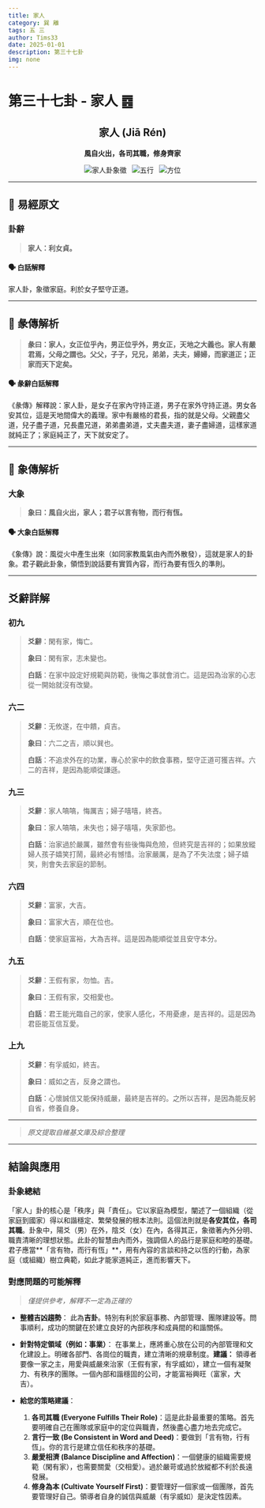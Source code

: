 ```yaml
---
title: 家人
category: 巽 離
tags: 五 三
author: Tims33
date: 2025-01-01
description: 第三十七卦
img: none
---
```


# 第三十七卦 - 家人 ䷤

<div align="center">

## 家人 (Jiā Rén)
**風自火出，各司其職，修身齊家**

</div>

<div align="center">

![家人卦象徵](https://img.shields.io/badge/卦象-家人-gray?style=for-the-badge)&ensp;
![五行](https://img.shields.io/badge/五行-上木下火-brightgreen?style=for-the-badge)&ensp;
![方位](https://img.shields.io/badge/方位-東南｜南-lightblue?style=for-the-badge)

</div>

---

## 📜 易經原文

### 卦辭

> **家人：利女貞。**

#### 🗣️ 白話解釋
家人卦，象徵家庭。利於女子堅守正道。

---

## 📖 彖傳解析

> **彖曰：家人，女正位乎內，男正位乎外，男女正，天地之大義也。家人有嚴君焉，父母之謂也。父父，子子，兄兄，弟弟，夫夫，婦婦，而家道正；正家而天下定矣。**

#### 🗣️ 彖辭白話解釋
《彖傳》解釋說：家人卦，是女子在家內守持正道，男子在家外守持正道。男女各安其位，這是天地間偉大的義理。家中有嚴格的君長，指的就是父母。父親盡父道，兒子盡子道，兄長盡兄道，弟弟盡弟道，丈夫盡夫道，妻子盡婦道，這樣家道就純正了；家庭純正了，天下就安定了。

---

## 🎯 象傳解析

### 大象

> **象曰：風自火出，家人；君子以言有物，而行有恆。**

#### 🗣️ 大象白話解釋
《象傳》說：風從火中產生出來（如同家教風氣由內而外散發），這就是家人的卦象。君子觀此卦象，領悟到說話要有實質內容，而行為要有恆久的準則。

---

## 爻辭詳解

### 初九

> **爻辭**：閑有家，悔亡。
>
> **象曰**：閑有家，志未變也。
>
> **白話**：在家中設定好規範與防範，後悔之事就會消亡。這是因為治家的心志從一開始就沒有改變。

### 六二

> **爻辭**：无攸遂，在中饋，貞吉。
>
> **象曰**：六二之吉，順以巽也。
>
> **白話**：不追求外在的功業，專心於家中的飲食事務，堅守正道可獲吉祥。六二的吉祥，是因為能順從謙遜。

### 九三

> **爻辭**：家人嗃嗃，悔厲吉；婦子嘻嘻，終吝。
>
> **象曰**：家人嗃嗃，未失也；婦子嘻嘻，失家節也。
>
> **白話**：治家過於嚴厲，雖然會有些後悔與危險，但終究是吉祥的；如果放縱婦人孩子嬉笑打鬧，最終必有憾惜。治家嚴厲，是為了不失法度；婦子嬉笑，則會失去家庭的節制。

### 六四

> **爻辭**：富家，大吉。
>
> **象曰**：富家大吉，順在位也。
>
> **白話**：使家庭富裕，大為吉祥。這是因為能順從並且安守本分。

### 九五

> **爻辭**：王假有家，勿恤。吉。
>
> **象曰**：王假有家，交相愛也。
>
> **白話**：君王能光臨自己的家，使家人感化，不用憂慮，是吉祥的。這是因為君臣能互信互愛。

### 上九

> **爻辭**：有孚威如，終吉。
>
> **象曰**：威如之吉，反身之謂也。
>
> **白話**：心懷誠信又能保持威嚴，最終是吉祥的。之所以吉祥，是因為能反躬自省，修養自身。

---
> *原文提取自維基文庫及綜合整理*
---

## 結論與應用

### 卦象總結
「家人」卦的核心是「秩序」與「責任」。它以家庭為模型，闡述了一個組織（從家庭到國家）得以和諧穩定、繁榮發展的根本法則。這個法則就是**各安其位，各司其職**。卦象中，陽爻（男）在外，陰爻（女）在內，各得其正，象徵著內外分明、職責清晰的理想狀態。此卦的智慧由內而外，強調個人的品行是家庭和睦的基礎。君子應當**「言有物，而行有恆」**，用有內容的言談和持之以恆的行動，為家庭（或組織）樹立典範，如此才能家道純正，進而影響天下。

### 對應問題的可能解釋
> *僅提供參考，解釋不一定為正確的*

* **整體吉凶趨勢**：
    此為**吉卦**。特別有利於家庭事務、內部管理、團隊建設等。問事順利，成功的關鍵在於建立良好的內部秩序和成員間的和諧關係。

* **針對特定領域（例如：事業）**：
    在事業上，應將重心放在公司的內部管理和文化建設上。明確各部門、各崗位的職責，建立清晰的規章制度。**建議：** 領導者要像一家之主，用愛與威嚴來治家（王假有家，有孚威如），建立一個有凝聚力、有秩序的團隊。一個內部和諧穩固的公司，才能富裕興旺（富家，大吉）。

* **給您的策略建議**：
    1.  **各司其職 (Everyone Fulfills Their Role)**：這是此卦最重要的策略。首先要明確自己在團隊或家庭中的定位與職責，然後盡心盡力地去完成它。
    2.  **言行一致 (Be Consistent in Word and Deed)**：要做到「言有物，行有恆」。你的言行是建立信任和秩序的基礎。
    3.  **嚴愛相濟 (Balance Discipline and Affection)**：一個健康的組織需要規範（閑有家），也需要關愛（交相愛）。過於嚴苛或過於放縱都不利於長遠發展。
    4.  **修身為本 (Cultivate Yourself First)**：要管理好一個家或一個團隊，首先要管理好自己。領導者自身的誠信與威嚴（有孚威如）是決定性因素。